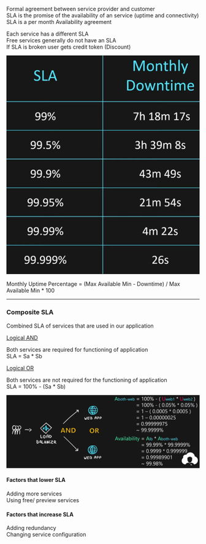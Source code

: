 Formal agreement between service provider and customer  
SLA is the promise of the availability of an service (uptime and connectivity)  
SLA is a per month Availability agreement

Each service has a different SLA  
Free services generally do not have an SLA  
If SLA is broken user gets credit token (Discount)

![SLA Chart|300](../images/sla_chart.png)

Monthly Uptime Percentage = (Max Available Min - Downtime) / Max Available Min * 100

---

### Composite SLA

Combined SLA of services that are used in our application

<u>Logical AND</u>
  
Both services are required for functioning of application  
SLA = Sa * Sb

<u>Logical OR</u>
  
Both services are not required for the functioning of application  
SLA = 100% - (Sa * Sb)

![SLA Calculation|650](../images/sla_calculation.png)

#### Factors that lower SLA

Adding more services  
Using free/ preview services

#### Factors that increase SLA

Adding redundancy  
Changing service configuration
